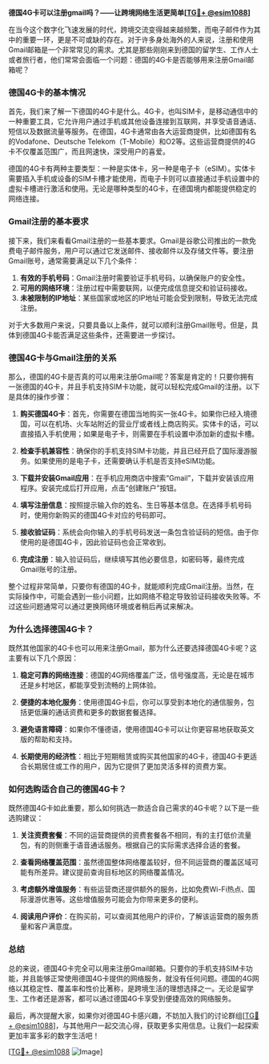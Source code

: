**德国4G卡可以注册gmail吗？——让跨境网络生活更简单[[TG💪+ @esim1088](https://t.me/s/esim1088)]**

在当今这个数字化飞速发展的时代，跨境交流变得越来越频繁，而电子邮件作为其中的重要一环，更是不可或缺的存在。对于许多身处海外的人来说，注册和使用Gmail邮箱是一个非常常见的需求。尤其是那些刚刚来到德国的留学生、工作人士或者旅行者，他们常常会面临一个问题：德国的4G卡是否能够用来注册Gmail邮箱呢？

### **德国4G卡的基本情况**

首先，我们来了解一下德国的4G卡是什么。4G卡，也叫SIM卡，是移动通信中的一种重要工具，它允许用户通过手机或其他设备连接到互联网，并享受语音通话、短信以及数据流量等服务。在德国，4G卡通常由各大运营商提供，比如德国有名的Vodafone、Deutsche Telekom（T-Mobile）和O2等。这些运营商提供的4G卡不仅覆盖范围广，而且网速快，深受用户的喜爱。

德国的4G卡有两种主要类型：一种是实体卡，另一种是电子卡（eSIM）。实体卡需要插入手机或设备的SIM卡槽才能使用，而电子卡则可以直接通过手机设置中的虚拟卡槽进行激活和使用。无论是哪种类型的4G卡，在德国境内都能提供稳定的网络连接。

### **Gmail注册的基本要求**

接下来，我们来看看Gmail注册的一些基本要求。Gmail是谷歌公司推出的一款免费电子邮件服务，用户可以通过它发送邮件、接收邮件以及存储文件等。要注册Gmail账号，通常需要满足以下几个条件：

1. **有效的手机号码**：Gmail注册时需要验证手机号码，以确保账户的安全性。
2. **可用的网络环境**：注册过程中需要联网，以便完成信息提交和验证码接收。
3. **未被限制的IP地址**：某些国家或地区的IP地址可能会受到限制，导致无法完成注册。

对于大多数用户来说，只要具备以上条件，就可以顺利注册Gmail账号。但是，具体到德国4G卡能否满足这些条件，还需要进一步探讨。

### **德国4G卡与Gmail注册的关系**

那么，德国的4G卡是否真的可以用来注册Gmail呢？答案是肯定的！只要你拥有一张德国的4G卡，并且手机支持SIM卡功能，就可以轻松完成Gmail的注册。以下是具体的操作步骤：

1. **购买德国4G卡**：首先，你需要在德国当地购买一张4G卡。如果你已经入境德国，可以在机场、火车站附近的营业厅或者线上商店购买。实体卡的话，可以直接插入手机使用；如果是电子卡，则需要在手机设置中添加新的虚拟卡槽。
   
2. **检查手机兼容性**：确保你的手机支持SIM卡功能，并且已经开启了国际漫游服务。如果使用的是电子卡，还需要确认手机是否支持eSIM功能。

3. **下载并安装Gmail应用**：在手机应用商店中搜索“Gmail”，下载并安装该应用程序。安装完成后打开应用，点击“创建账户”按钮。

4. **填写注册信息**：按照提示输入你的姓名、生日等基本信息。在选择手机号码时，使用你新购买的德国4G卡对应的号码即可。

5. **接收验证码**：系统会向你输入的手机号码发送一条包含验证码的短信。由于你使用的是德国4G卡，因此验证码也会正常收到。

6. **完成注册**：输入验证码后，继续填写其他必要信息，如密码等，最终完成Gmail账号的注册。

整个过程非常简单，只要你有德国的4G卡，就能顺利完成Gmail注册。当然，在实际操作中，可能会遇到一些小问题，比如网络不稳定导致验证码接收失败等。不过这些问题通常可以通过更换网络环境或者稍后再试来解决。

### **为什么选择德国4G卡？**

既然其他国家的4G卡也可以用来注册Gmail，那为什么还要选择德国4G卡呢？这主要有以下几个原因：

1. **稳定可靠的网络连接**：德国的4G网络覆盖广泛，信号强度高，无论是在城市还是乡村地区，都能享受到流畅的上网体验。
   
2. **便捷的本地化服务**：使用德国4G卡后，你可以享受到本地化的通信服务，包括更低廉的通话资费和更多的数据套餐选择。

3. **避免语言障碍**：如果你不懂德语，使用德国4G卡可以让你更容易地获取英文版的帮助和支持。

4. **长期使用的经济性**：相比于短期租赁或购买其他国家的4G卡，德国4G卡更适合长期居住或工作的用户，因为它提供了更加灵活多样的资费方案。

### **如何选购适合自己的德国4G卡？**

既然德国4G卡如此重要，那么如何挑选一款适合自己需求的4G卡呢？以下是一些选购建议：

1. **关注资费套餐**：不同的运营商提供的资费套餐各不相同，有的主打低价流量包，有的则侧重于语音通话服务。根据自己的实际需求选择合适的套餐。

2. **查看网络覆盖范围**：虽然德国整体网络覆盖较好，但不同运营商的覆盖区域可能有所差异。建议提前查询目标地区的网络覆盖情况。

3. **考虑额外增值服务**：有些运营商还提供额外的服务，比如免费Wi-Fi热点、国际漫游优惠等。这些增值服务可能会为你带来更多的便利。

4. **阅读用户评价**：在购买前，可以查阅其他用户的评价，了解该运营商的服务质量和客户满意度。

### **总结**

总的来说，德国4G卡完全可以用来注册Gmail邮箱。只要你的手机支持SIM卡功能，并且能够正常使用德国4G卡提供的网络服务，就没有任何问题。德国的4G网络以其稳定性、覆盖率和性价比著称，是跨境生活的理想选择之一。无论是留学生、工作者还是游客，都可以通过德国4G卡享受到便捷高效的网络服务。

最后，再次提醒大家，如果你对德国4G卡感兴趣，不妨加入我们的讨论群组[[TG💪+ @esim1088](https://t.me/s/esim1088)]，与其他用户一起交流心得，获取更多实用信息。让我们一起探索更加丰富多彩的数字生活吧！

[[TG💪+ @esim1088](https://t.me/s/esim1088) ![Image](https://i.postimg.cc/4NQfJmqS/Snipaste-2025-05-13-00-14-12.png)]